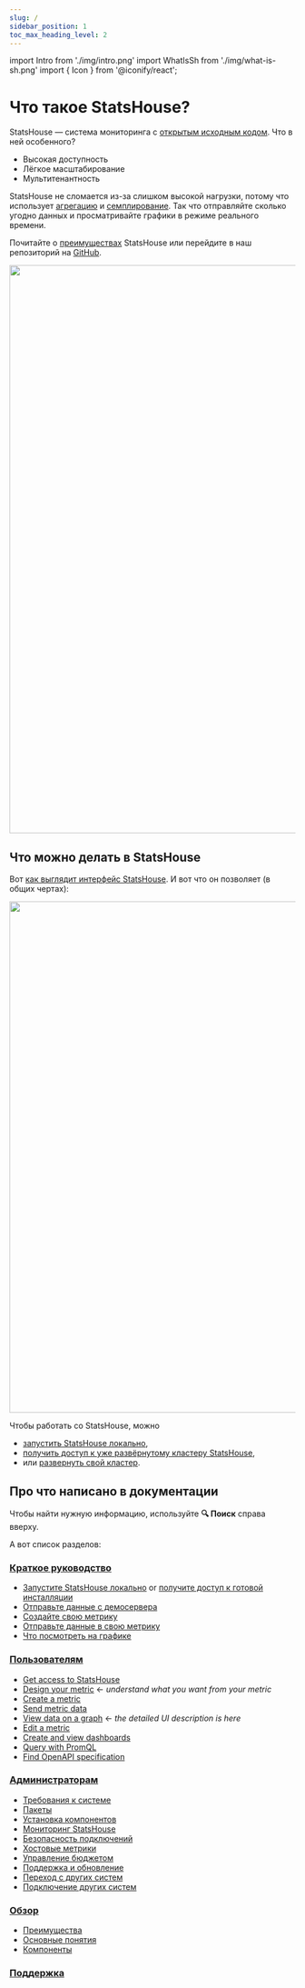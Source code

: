 ```yaml
---
slug: /
sidebar_position: 1
toc_max_heading_level: 2
---
```


import Intro from './img/intro.png'
import WhatIsSh from './img/what-is-sh.png'
import { Icon } from '@iconify/react';


# Что такое StatsHouse?

StatsHouse — система мониторинга с [открытым исходным кодом](https://github.com/VKCOM/statshouse). Что в ней 
особенного? 

* Высокая доступность
* Лёгкое масштабирование
* Мультитенантность

StatsHouse не сломается из-за слишком 
высокой нагрузки, потому что использует [агрегацию](overview/concepts.md#агрегация) и 
[семплирование](overview/concepts.md#семплирование).
Так что отправляйте сколько угодно данных и просматривайте графики в режиме реального времени.

Почитайте о [преимуществах](overview/features.md) StatsHouse или перейдите в наш репозиторий на
[<Icon icon="octicon:mark-github-24" /> GitHub](https://github.com/VKCOM/statshouse).

<img src={WhatIsSh} width="1000"/>

## Что можно делать в StatsHouse

Вот [как выглядит интерфейс StatsHouse](guides/view-graph.md). И вот что он позволяет (в общих чертах):

<img src={Intro} width="900"/>

Чтобы работать со StatsHouse, можно
- [запустить StatsHouse локально](quick-start.md),
- [получить доступ к уже развёрнутому кластеру StatsHouse](guides/access-cluster.md),
- или [развернуть свой кластер](admin/install.md).

## Про что написано в документации

Чтобы найти нужную информацию, используйте **🔍 Поиск** справа вверху.

А вот список разделов:

### [Краткое руководство](quick-start.md)

* [Запустите StatsHouse локально](quick-start.md#запустите-statshouse-локально) or 
[получите доступ к готовой инсталляции](quick-start.md#получите-доступ)
* [Отправьте данные с демосервера](quick-start.md#отправьте-данные-с-демосервера)
* [Создайте свою метрику](quick-start.md#создайте-свою-метрику)
* [Отправьте данные в свою метрику](quick-start.md#отправьте-данные-в-свою-метрику)
* [Что посмотреть на графике](quick-start.md#что-посмотреть-на-графике)

### [Пользователям](guides/access-cluster.md)

* [Get access to StatsHouse](guides/access-cluster.md)
* [Design your metric](guides/design-metric.md) <text className="orange-text">← _understand what you want from 
  your metric_</text>
* [Create a metric](guides/create-metric.md)
* [Send metric data](guides/send-data.md)
* [View data on a graph](guides/view-graph.md) <text className="orange-text">← _the detailed UI description is 
  here_</text>
* [Edit a metric](guides/edit-metrics.md)
* [Create and view dashboards](guides/dashboards.md)
* [Query with PromQL](guides/query-wth-promql.md)
* [Find OpenAPI specification](guides/openapi.md)

### [Администраторам](admin/sys-req.md)

* [Требования к системе](admin/sys-req.md)
* [Пакеты](admin/packages.md)
* [Установка компонентов](admin/install.md)
* [Мониторинг StatsHouse](admin/monitor.md)
* [Безопасность подключений](admin/security.md)
* [Хостовые метрики](admin/host-metrics.md)
* [Управление бюджетом](admin/manage-budgets.md)
* [Поддержка и обновление](admin/maintain-upgrade.md)
* [Переход с других систем](admin/migrating.md)
* [Подключение других систем](admin/integrations.md)

### [Обзор](overview/features.md)

* [Преимущества](overview/features.md)
* [Основные понятия](overview/concepts.md)
* [Компоненты](overview/components.md)

### [Поддержка](support.md)
